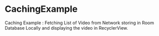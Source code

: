 # CachingExample
Caching Example : Fetching List of Video from Network storing in Room Database Locally and displaying the video in RecyclerView.
